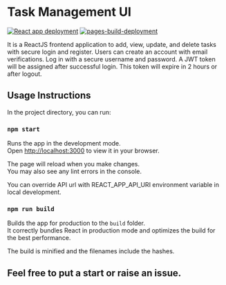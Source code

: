 # Task Management UI

[![React app deployment](https://github.com/ShanuDey/task-management-ui/actions/workflows/deploy-to-ghpages.yml/badge.svg)](https://github.com/ShanuDey/task-management-ui/actions/workflows/deploy-to-ghpages.yml)
[![pages-build-deployment](https://github.com/ShanuDey/task-management-ui/actions/workflows/pages/pages-build-deployment/badge.svg)](https://github.com/ShanuDey/task-management-ui/actions/workflows/pages/pages-build-deployment)

It is a ReactJS frontend application to add, view, update, and delete tasks with secure login and register. Users can create an account with email verifications. Log in with a secure username and password. A JWT token will be assigned after successful login. This token will expire in 2 hours or after logout.

## Usage Instructions

In the project directory, you can run:

### `npm start`

Runs the app in the development mode.\
Open [http://localhost:3000](http://localhost:3000) to view it in your browser.

The page will reload when you make changes.\
You may also see any lint errors in the console.

You can override API url with REACT_APP_API_URI environment variable in local development.

### `npm run build`

Builds the app for production to the `build` folder.\
It correctly bundles React in production mode and optimizes the build for the best performance.

The build is minified and the filenames include the hashes.

## Feel free to put a start or raise an issue.